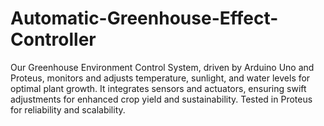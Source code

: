 # Automatic-Greenhouse-Effect-Controller
Our Greenhouse Environment Control System, driven by Arduino Uno and Proteus, monitors and adjusts temperature, sunlight, and water levels for optimal plant growth. It integrates sensors and actuators, ensuring swift adjustments for enhanced crop yield and sustainability. Tested in Proteus for reliability and scalability.
